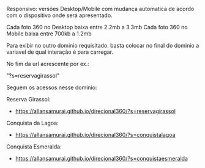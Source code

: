Responsivo: versões Desktop/Mobile com mudança automatica de acordo com o dispositivo onde será apresentado.

Cada foto 360 no Desktop baixa entre 2.2mb a 3.3mb
Cada foto 360 no Mobile baixa entre 700kb a 1.2mb

Para exibir no outro dominio requisitado. basta colocar no final do dominio a variavel de qual interação é para carregar.

No fim da url acrescente por ex.: 

"?s=reservagirassol"

Seguem os acessos nesse dominio:

Reserva Girassol: 
* https://allansamurai.github.io/direcional360/?s=reservagirassol

Conquista da Lagoa:
* https://allansamurai.github.io/direcional360/?s=conquistalagoa

Conquista Esmeralda:
* https://allansamurai.github.io/direcional360/?s=conquistaesmeralda